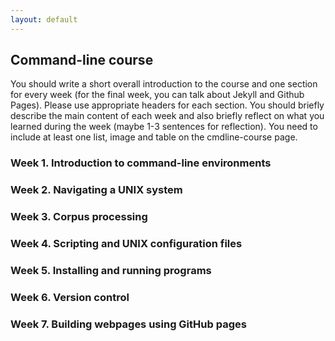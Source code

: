 ```yaml
---
layout: default
---
```


## Command-line course
You should write a short overall introduction to the course and
one section for every week (for the final week, you can talk about 
Jekyll and Github Pages). Please use appropriate headers for each 
section. You should briefly describe the main content of each week 
and also briefly reflect on what you learned during the week 
(maybe 1-3 sentences for reflection). You need to include at least one 
list, image and table on the cmdline-course page. 

### Week 1. Introduction to command-line environments



### Week 2. Navigating a UNIX system

### Week 3. Corpus processing

### Week 4. Scripting and UNIX configuration files

### Week 5. Installing and running programs

### Week 6. Version control

### Week 7. Building webpages using GitHub pages

